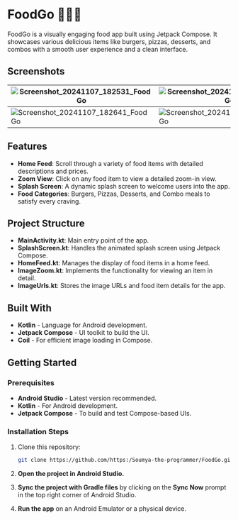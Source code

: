 # FoodGo 🍔🍕🍰

FoodGo is a visually engaging food app built using Jetpack Compose. It showcases various delicious items like burgers, pizzas, desserts, and combos with a smooth user experience and a clean interface.

## Screenshots
> 
| ![Screenshot_20241107_182531_FoodGo](https://github.com/user-attachments/assets/8c8ce730-1f6a-4b34-ac2e-b12906438078) | ![Screenshot_20241107_182555_FoodGo](https://github.com/user-attachments/assets/ce6503a2-f524-4b00-b111-52260b03f204) | ![Screenshot_20241107_182614_FoodGo](https://github.com/user-attachments/assets/02a01404-3953-4645-997a-fbd9026908e3) | ![Screenshot_20241107_182622_FoodGo](https://github.com/user-attachments/assets/292e2ad6-9f7d-40f6-8f79-024137da6561) |
| --- | --- | --- | --- |
| ![Screenshot_20241107_182641_FoodGo](https://github.com/user-attachments/assets/d555d9db-16e2-440e-8b12-8539fdaf8a1e) | ![Screenshot_20241107_182657_FoodGo](https://github.com/user-attachments/assets/37eea650-7092-43cf-b86b-db476ae06311) | ![Screenshot_20241107_182748_FoodGo](https://github.com/user-attachments/assets/01c8716b-b242-4eb7-afc0-98c94f4503d8) | ![Screenshot_20241107_182708_FoodGo](https://github.com/user-attachments/assets/92b6f0ff-b21d-4faa-8986-db4b4bb17eb8) |




## Features
- **Home Feed**: Scroll through a variety of food items with detailed descriptions and prices.
- **Zoom View**: Click on any food item to view a detailed zoom-in view.
- **Splash Screen**: A dynamic splash screen to welcome users into the app.
- **Food Categories**: Burgers, Pizzas, Desserts, and Combo meals to satisfy every craving.

## Project Structure
- **MainActivity.kt**: Main entry point of the app.
- **SplashScreen.kt**: Handles the animated splash screen using Jetpack Compose.
- **HomeFeed.kt**: Manages the display of food items in a home feed.
- **ImageZoom.kt**: Implements the functionality for viewing an item in detail.
- **ImageUrls.kt**: Stores the image URLs and food item details for the app.

## Built With
- **Kotlin** - Language for Android development.
- **Jetpack Compose** - UI toolkit to build the UI.
- **Coil** - For efficient image loading in Compose.

## Getting Started

### Prerequisites
- **Android Studio** - Latest version recommended.
- **Kotlin** - For Android development.
- **Jetpack Compose** - To build and test Compose-based UIs.

### Installation Steps

1. Clone this repository:
   ```bash
   git clone https://github.com/https:/Soumya-the-programmer/FoodGo.git
   ```
2. **Open the project in Android Studio.**

3. **Sync the project with Gradle files** by clicking on the **Sync Now** prompt in the top right corner of Android Studio.

4. **Run the app** on an Android Emulator or a physical device.

